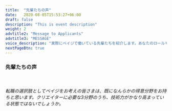 ```yaml
---
title:  "先輩たちの声"
date:   2020-08-05T15:53:27+06:00
draft: false
description: "This is event description"
weight: 2
advtitle2: "Message to Applicants"
advtitle3: "MESSAGE"
voice_description: "実際にベイジで働いている先輩たちを紹介します。あなたのロールモデルになる人が見つかるかもしれません。"
nextPageBtn: true
---
```


### **先輩たちの声**
&nbsp;
###### 転職の選択肢としてベイジをお考えの皆さまは、既になんらかの得意分野をお持ちと思います。クリエイターに必要な3分野のうち、技術力がかなり高まっている状態ではないでしょうか。
